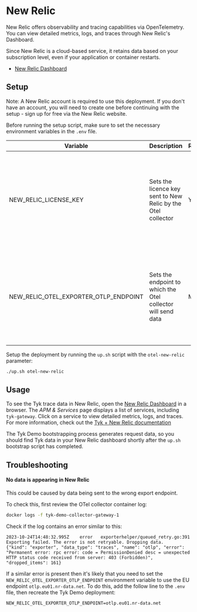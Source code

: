 # New Relic

New Relic offers observability and tracing capabilities via OpenTelemetry. You can view detailed metrics, logs, and traces through New Relic's Dashboard.

Since New Relic is a cloud-based service, it retains data based on your subscription level, even if your application or container restarts.

- [New Relic Dashboard](https://one.newrelic.com/)

## Setup

Note: A New Relic account is required to use this deployment. If you don't have an account, you will need to create one before continuing with the setup - sign up for free via the New Relic website.

Before running the setup script, make sure to set the necessary environment variables in the `.env` file.  

| Variable | Description | Required | Default |
| -------- | ----------- | -------- | ------- |
| NEW_RELIC_LICENSE_KEY | Sets the licence key sent to New Relic by the Otel collector | Yes | No default. You must use your own API key, which you can find in your New Relic dashboard. Note that New Relic provides several API keys - you need to use a key of the type *INGESS - LICENCE*. More info on how to get your API Key can be found [here](https://docs.newrelic.com/docs/apis/intro-apis/new-relic-api-keys/). |
| NEW_RELIC_OTEL_EXPORTER_OTLP_ENDPOINT | Sets the endpoint to which the Otel collector will send data | Maybe! | Defaults to `otlp.nr-data.net`. However, if you have registered with New Relic's EU dashboard (i.e. your dashboard domain is `one.eu.newrelic.com`) then you must override the default by setting this variable to `otlp.eu01.nr-data.net`. |

Setup the deployment by running the `up.sh` script with the `otel-new-relic` parameter:

```bash
./up.sh otel-new-relic
```

## Usage

To see the Tyk trace data in New Relic, open the [New Relic Dashboard](https://one.newrelic.com/) in a browser. The _APM & Services_ page displays a list of services, including `tyk-gateway`. Click on a service to view detailed metrics, logs, and traces.
For more information, check out the [Tyk + New Relic documentation](https://tyk.io/docs/product-stack/tyk-gateway/advanced-configurations/distributed-tracing/open-telemetry/otel_new_relic/)

The Tyk Demo bootstrapping process generates request data, so you should find Tyk data in your New Relic dashboard shortly after the `up.sh` bootstrap script has completed.

## Troubleshooting

#### No data is appearing in New Relic

This could be caused by data being sent to the wrong export endpoint.

To check this, first review the OTel collector container log:

```bash
docker logs -f tyk-demo-collector-gateway-1
```

Check if the log contains an error similar to this:

```log
2023-10-24T14:48:32.995Z	error	exporterhelper/queued_retry.go:391	Exporting failed. The error is not retryable. Dropping data.	{"kind": "exporter", "data_type": "traces", "name": "otlp", "error": "Permanent error: rpc error: code = PermissionDenied desc = unexpected HTTP status code received from server: 403 (Forbidden)", "dropped_items": 161}
```

If a similar error is present then it's likely that you need to set the `NEW_RELIC_OTEL_EXPORTER_OTLP_ENDPOINT` environment variable to use the EU endpoint `otlp.eu01.nr-data.net`. To do this, add the follow line to the `.env` file, then recreate the Tyk Demo deployment:

```
NEW_RELIC_OTEL_EXPORTER_OTLP_ENDPOINT=otlp.eu01.nr-data.net
```
